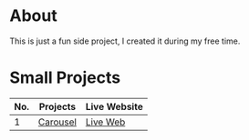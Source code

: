 # About
This is just a fun side project, I created it during my free time.

# Small Projects

| No. | Projects | Live Website | 
|--| ---------- | --- | 
| 1 | [Carousel](https://github.com/MarvelCollin/Website-Dumpy/tree/main/Carousel)   | [Live Web](https://marvelcollin.github.io/Website-Dumpy/Carousel)  | 
